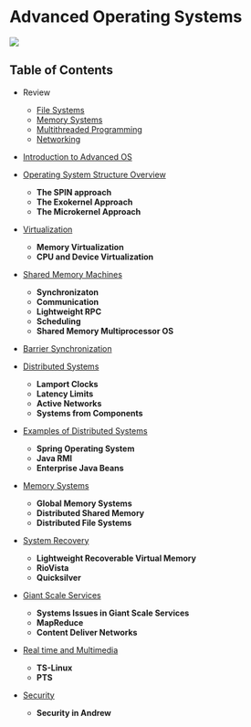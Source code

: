 # Advanced Operating Systems

![](https://media.giphy.com/media/sULKEgDMX8LcI/giphy.gif)

## Table of Contents

* Review
    * [File Systems](lectures/review_file_systems.md)
    * [Memory Systems](lectures/review_memory_systems.md)
    * [Multithreaded Programming](lectures/review_multithreaded.md)
    * [Networking](lectures/review_networking.md)

* [Introduction to Advanced OS](lectures/1_intro.md)
* [Operating System Structure Overview](lectures/2_os_structure.md#introduction)
    * **The SPIN approach**
    * **The Exokernel Approach**
    * **The Microkernel Approach**
* [Virtualization](lectures/3_virtualization.md)
    * **Memory Virtualization**
    * **CPU and Device Virtualization**
* [Shared Memory Machines](lectures/4_shared_memory.md)
    * **Synchronizaton**
    * **Communication**
    * **Lightweight RPC**
    * **Scheduling**
    * **Shared Memory Multiprocessor OS**
* [Barrier Synchronization](lectures/barrier_synchronization.md)
* [Distributed Systems](lectures/5_distributed_systems.md)
    * **Lamport Clocks**
    * **Latency Limits**
    * **Active Networks**
    * **Systems from Components**
* [Examples of Distributed Systems](lectures/6_os_examples.md)
    * **Spring Operating System**
    * **Java RMI**
    * **Enterprise Java Beans**
* [Memory Systems](lectures/7_memory_systems.md)
    * **Global Memory Systems**
    * **Distributed Shared Memory**
    * **Distributed File Systems**
* [System Recovery](lectures/8_system_recovery.md)
    * **Lightweight Recoverable Virtual Memory**
    * **RioVista**
    * **Quicksilver**
* [Giant Scale Services](lectures/9_giant_scale_services.md)
    * **Systems Issues in Giant Scale Services**
    * **MapReduce**
    * **Content Deliver Networks**
* [Real time and Multimedia](lectures/10_real_time.md)
    * **TS-Linux**
    * **PTS**
* [Security](lectures/11_security.md)
    * **Security in Andrew**